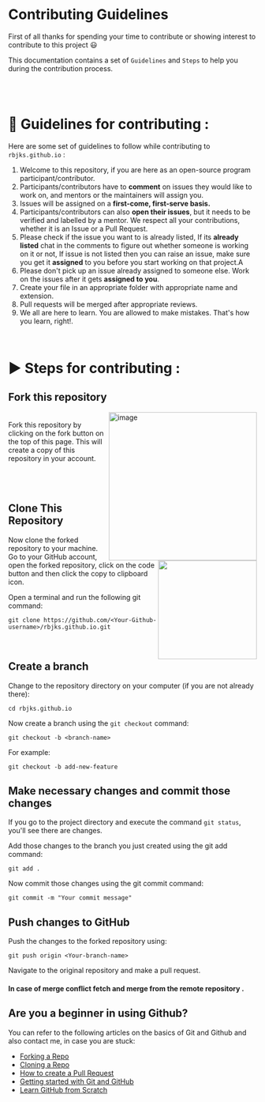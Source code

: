 # Contributing Guidelines

First of all thanks for spending your time to contribute or showing interest to contribute to this project :smiley: 

This documentation contains a set of `Guidelines` and `Steps` to help you during the contribution process.

<br><br>
# 🔑 Guidelines for contributing :

Here are some set of guidelines to follow while contributing to `rbjks.github.io` :

1. Welcome to this repository, if you are here as an open-source program participant/contributor.
2. Participants/contributors have to **comment** on issues they would like to work on, and mentors or the maintainers will assign you.
3. Issues will be assigned on a **first-come, first-serve basis.**
4. Participants/contributors can also **open their issues**, but it needs to be verified and labelled by a mentor. We respect all your contributions, whether it is an Issue or a Pull Request.
5. Please check if the issue you want to is already listed, If its **already listed** chat in the comments to figure out whether someone is working on it or not, If issue is not listed then you can raise an issue, make sure you get it **assigned** to you before you start working on that project.A
6. Please don't pick up an issue already assigned to someone else. Work on the issues after it gets **assigned to you**.
7. Create your file in an appropriate folder with appropriate name and extension.
8. Pull requests will be merged after appropriate reviews.
9. We all are here to learn. You are allowed to make mistakes. That's how you learn, right!.


<br>

# ▶️ Steps for contributing :
## Fork this repository
<img align="right" width="300"  alt="image" src="https://user-images.githubusercontent.com/110724849/230174676-887cfddf-0c2d-4811-9aa1-0758af091c6b.png">

<br>
Fork this repository by clicking on the fork button on the top of this page.
This will create a copy of this repository in your account.
<br><br><br>
<br>

## Clone This Repository

<img  align="right" width="200" src="https://user-images.githubusercontent.com/110724849/230175272-c713e91d-f5bf-4cc3-8e37-b36f5d6881fb.png">

Now clone the forked repository to your machine. 
Go to your GitHub account, open the forked repository, click on the code button and then click the copy to clipboard icon.
<br>

Open a terminal and run the following git command:
```
git clone https://github.com/<Your-Github-username>/rbjks.github.io.git
```
<br>

## Create a branch

Change to the repository directory on your computer (if you are not already there):

```
cd rbjks.github.io
```

Now create a branch using the `git checkout` command:

```
git checkout -b <branch-name>
```

For example:

```
git checkout -b add-new-feature
```

## Make necessary changes and commit those changes
If you go to the project directory and execute the command `git status`, you'll see there are changes.

Add those changes to the branch you just created using the git add command:

```
git add .
```
Now commit those changes using the git commit command:

```
git commit -m "Your commit message"
```
## Push changes to GitHub
Push the changes to the forked repository using:
```
git push origin <Your-branch-name>
```
Navigate to the original repository and make a pull request.

#### In case of merge conflict fetch and merge from the remote repository .

## Are you a beginner in using Github?

You can refer to the following articles on the basics of Git and Github and also contact me, in case you are stuck:
- [Forking a Repo](https://help.github.com/en/github/getting-started-with-github/fork-a-repo)
- [Cloning a Repo](https://help.github.com/en/desktop/contributing-to-projects/creating-an-issue-or-pull-request)
- [How to create a Pull Request](https://opensource.com/article/19/7/create-pull-request-github)
- [Getting started with Git and GitHub](https://towardsdatascience.com/getting-started-with-git-and-github-6fcd0f2d4ac6)
- [Learn GitHub from Scratch](https://lab.github.com/githubtraining/introduction-to-github)
